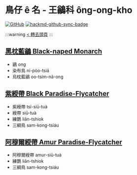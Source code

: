# 鳥仔 ê 名 - 王鶲科 ông-ong-kho

[![GitHub](https://img.shields.io/badge/GitHub-black?logo=github)](https://github.com/siansiansu/tsiau-a-e-mia)
[![hackmd-github-sync-badge](https://hackmd.io/2gwJHlq1S5CuSMYQDmCu9w/badge)](https://hackmd.io/2gwJHlq1S5CuSMYQDmCu9w)

:::warning
[< 轉去頭頁](https://hackmd.io/@siansiansu/Hy4VzNvha)
:::

## [黑枕藍鶲 Black-naped Monarch](https://ebird.org/species/blnmon1)

- 鶲 ong
- 染布鳥 ní-pòo-tsiá
- 烏枕藍鶲 oo-tsím-nâ-ong

## [紫綬帶 Black Paradise-Flycatcher](https://ebird.org/species/japfly1)

- 紫綬帶 tsí-siū-tuà
- 綬帶 siū-tuà
- 練鵲 liān-tshiok
- 三綱鳥 sam-kong-tsiáu

## [阿穆爾綬帶 Amur Paradise-Flycatcher](https://ebird.org/species/amupaf1)

- 阿穆爾綬帶 amur-siū-tuà
- 練鵲 liān-tshiok
- 三綱鳥 sam-kong-tsiáu
